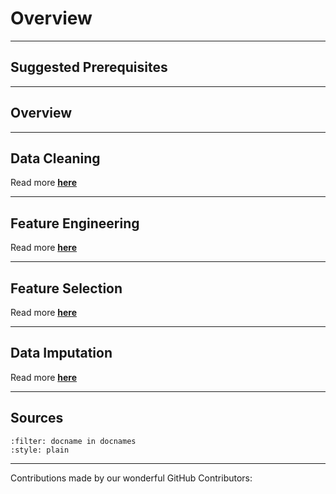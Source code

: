 # Overview

---

## Suggested Prerequisites

---

## Overview

---

## Data Cleaning

Read more [**here**](https://makeuseofdata.com/data_processing/cleaning/index.html)

---

## Feature Engineering

Read more [**here**](https://makeuseofdata.com/data_processing/feature_engineering/index.html)

---

## Feature Selection

Read more [**here**](https://makeuseofdata.com/data_processing/feature_selection/index.html)

---

## Data Imputation

Read more [**here**](https://makeuseofdata.com/data_processing/data_imputation/index.html)

---

## Sources

```{bibliography} references.bib
:filter: docname in docnames
:style: plain
```

---

Contributions made by our wonderful GitHub Contributors: 